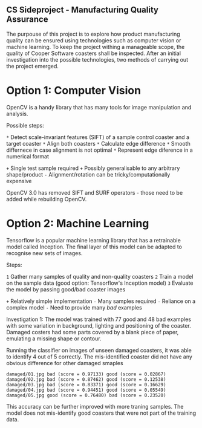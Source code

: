 ## CS Sideproject - Manufacturing Quality Assurance

The purpouse of this project is to explore how product manufacturing quality can be ensured using technologies such as computer vision or machine learning. To keep the project withing a manageable scope, the quality of Cooper Software coasters shall be inspected. After an initial investigation into the possible technologies, two methods of carrying out the project emerged.

# Option 1: Computer Vision

OpenCV is a handy library that has many tools for image manipulation and analysis.

Possible steps:

`*` Detect scale-invariant features (SIFT) of a sample control coaster and a target coaster
`*` Align both coasters
`*` Calculate edge difference
`*` Smooth differnece in case alignment is not optimal
`*` Represent edge diference in a numerical format

`+` Single test sample required
`+` Possibly generalisable to any arbitrary shape/product
`-` Alignment/rotation can be tricky/computationally expensive

OpenCV 3.0 has removed SIFT and SURF operators - those need to be added while rebuilding OpenCV.



# Option 2: Machine Learning

Tensorflow is a popular machine learning library that has a retrainable model called Inception. The final layer of this model can be adapted to recognise new sets of images.

Steps:

`1` Gather many samples of quality and non-quality coasters
`2` Train a model on the sample data (good option: Tensorflow's Inception model)
`3` Evaluate the model by passing good/bad coaster images

`+` Relatively simple implementation
`-` Many samples required
`-` Reliance on a complex model
`-` Need to provide many *bad* examples

Investigation 1:
The model was trained with 77 good and 48 bad examples with some variation in background, lighting and positioning of the coaster. Damaged costers had some parts covered by a blank piece of paper, emulating a missing shape or contour.

Running the classifier on images of unseen damaged coasters, it was able to identify 4 out of 5 correctly. The mis-identified coaster did not have any obvious difference for other damaged smaples

```
damaged/01.jpg bad (score = 0.97133) good (score = 0.02867)
damaged/02.jpg bad (score = 0.87462) good (score = 0.12538)
damaged/03.jpg bad (score = 0.83371) good (score = 0.16629)
damaged/04.jpg bad (score = 0.94451) good (score = 0.05549)
damaged/05.jpg good (score = 0.76480) bad (score = 0.23520)

```

This accuracy can be further improved with more traning samples. The model does not mis-identify good coasters that were not part of the training data.
